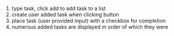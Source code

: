 1. type task, click add to add task to a list
2. create user added task when clicking button
3. place task (user provided input) with a checkbox for completion 
4. numerous added tasks are displayed in order of which they were 
